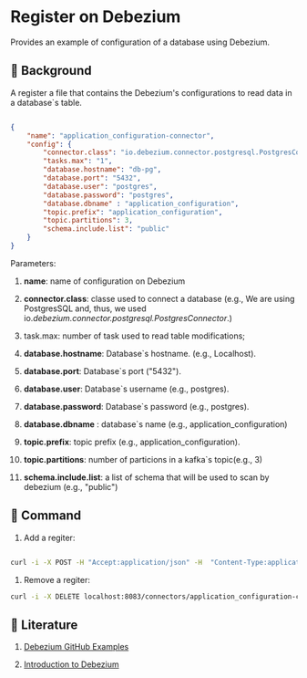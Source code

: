 # Register on Debezium

Provides an example of configuration of a database using Debezium. 

## 🔧 Background 

A register a file that contains the Debezium's configurations to read data in a database`s table.

```json

{
    "name": "application_configuration-connector",
    "config": {
        "connector.class": "io.debezium.connector.postgresql.PostgresConnector",
        "tasks.max": "1",
        "database.hostname": "db-pg",
        "database.port": "5432",
        "database.user": "postgres",
        "database.password": "postgres",
        "database.dbname" : "application_configuration",
        "topic.prefix": "application_configuration",
        "topic.partitions": 3,
        "schema.include.list": "public"
    }
}

```
Parameters:

1) **name**: name of configuration on Debezium
2) **connector.class**: classe used to connect a database (e.g., We are using PostgresSQL and, thus, we used io.*debezium.connector.postgresql.PostgresConnector*.) 
3) task.max: number of task used to read table modifications;

4) **database.hostname**: Database`s hostname. (e.g., Localhost).

5) **database.port**: Database`s port ("5432").

6) **database.user**: Database`s username (e.g., postgres).

7) **database.password**: Database`s password (e.g., postgres).

8) **database.dbname** : database`s name (e.g., application_configuration)

9) **topic.prefix**: topic prefix (e.g., application_configuration).

10) **topic.partitions**: number of particions in a kafka`s topic(e.g., 3)

11) **schema.include.list**: a list of schema that will be used to scan by debezium (e.g., "public")

## 🔧 Command 

1. Add a regiter:


```bash

curl -i -X POST -H "Accept:application/json" -H  "Content-Type:application/json" http://localhost:8083/connectors/ -d @register-application_configuration.json

```

1. Remove a regiter:

```bash
curl -i -X DELETE localhost:8083/connectors/application_configuration-connector/
```

## 📕 Literature

1. [Debezium GitHub Examples](https://github.com/debezium/debezium-examples/tree/main/tutorial)

2. [Introduction to Debezium](https://www.baeldung.com/debezium-intro)









